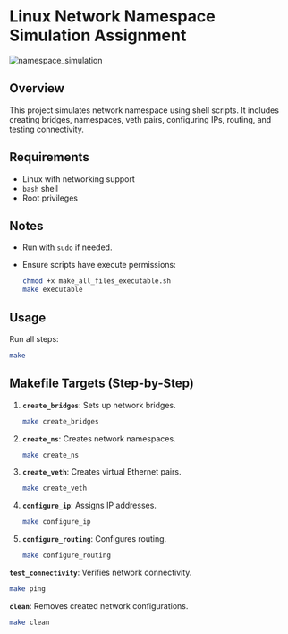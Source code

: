 # Linux Network Namespace Simulation Assignment

![namespace_simulation](https://github.com/user-attachments/assets/af9711e5-c575-4138-8fa0-bd343ea818d7)


## Overview

This project simulates network namespace using shell scripts. It includes creating bridges, namespaces, veth pairs, configuring IPs, routing, and testing connectivity.


## Requirements

- Linux with networking support
- `bash` shell
- Root privileges

## Notes

- Run with `sudo` if needed.

- Ensure scripts have execute permissions:
  ```sh
  chmod +x make_all_files_executable.sh
  make executable
  ```

## Usage

Run all steps:

```sh
make
```

## Makefile Targets (Step-by-Step)

1. **`create_bridges`**: Sets up network bridges.
   ```sh
   make create_bridges
   ```
2. **`create_ns`**: Creates network namespaces.
   ```sh
   make create_ns
   ```
3. **`create_veth`**: Creates virtual Ethernet pairs.
   ```sh
   make create_veth
   ```
4. **`configure_ip`**: Assigns IP addresses.
   ```sh
   make configure_ip
   ```
5. **`configure_routing`**: Configures routing.
   ```sh
   make configure_routing
   ```


**`test_connectivity`**: Verifies network connectivity.
   ```sh
   make ping
   ```
**`clean`**: Removes created network configurations.
   ```sh
   make clean
   ```


